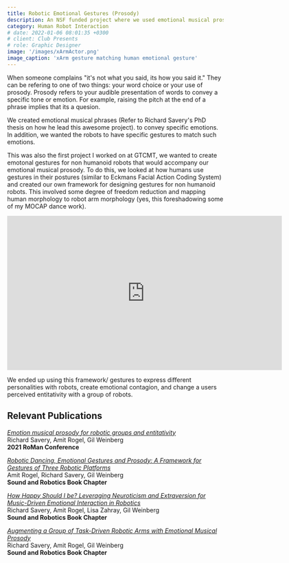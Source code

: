 ```yaml
---
title: Robotic Emotional Gestures (Prosody)
description: An NSF funded project where we used emotional musical prosody and emotional gestures to improve trust between humans and robots. 
category: Human Robot Interaction
# date: 2022-01-06 08:01:35 +0300
# client: Club Presents
# role: Graphic Designer
image: '/images/xArmActor.png'
image_caption: 'xArm gesture matching human emotional gesture'
---
```


When someone complains "it's not what you said, its how you said it." They can be refering to one of two things: your word choice or your use of prosody. Prosody refers to your audible presentation of words to convey a specific tone or emotion. For example, raising the pitch at the end of a phrase implies that its a quesion.

We created emotional musical phrases (Refer to Richard Savery's PhD thesis on how he lead this awesome project). to convey specific emotions. In addition, we wanted the robots to have specific gestures to match such emotions. 

This was also the first project I worked on at GTCMT, we wanted to create emotonal gestures for non humanoid robots that would accompany our emotional musical prosody. To do this, we looked at how humans use gestures in their postures (similar to Eckmans Facial Action Coding System) and created our own framework for designing gestures for non humanoid robots. This involved some degree of freedom reduction and mapping human morphology to robot arm morphology (yes, this foreshadowing some of my MOCAP dance work). 

<p><iframe src="https://www.youtube.com/embed/LpzRXXgkb1E?si=9fa1kXZnOuyr8G8r" loading="lazy" width="640" height="360" frameborder="0" allowfullscreen></iframe></p>

We ended up using this framework/ gestures to express different personalities with robots, create emotional contagion, and change a users perceived entitativity with a group of robots.

## Relevant Publications
<em><a href="https://ieeexplore.ieee.org/abstract/document/9515314" target="_blank">Emotion musical prosody for robotic groups and entitativity</a></em>
<br>Richard Savery, Amit Rogel, Gil Weinberg
<br><strong>2021 RoMan Conference</strong>

<em><a href="https://www.taylorfrancis.com/chapters/edit/10.1201/9781003320470-13/robotic-dancing-emotional-gestures-prosody-framework-gestures-three-robotic-platforms-richard-savery-amit-rogel-gil-weinberg" target="_blank">Robotic Dancing, Emotional Gestures and Prosody: A Framework for Gestures of Three Robotic Platforms</a></em>
<br>Amit Rogel, Richard Savery, Gil Weinberg
<br><strong>Sound and Robotics Book Chapter</strong>

<em><a href="https://www.taylorfrancis.com/chapters/edit/10.1201/9781003320470-10/happy-leveraging-neuroticism-extraversion-music-driven-emotional-interaction-robotics-richard-savery-amit-rogel-lisa-zahray-gil-weinberg" target="_blank">How Happy Should I be? Leveraging Neuroticism and Extraversion for Music-Driven Emotional Interaction in Robotics</a></em>
<br>Richard Savery, Amit Rogel, Lisa Zahray, Gil Weinberg
<br><strong>Sound and Robotics Book Chapter</strong>

<em><a href="https://www.taylorfrancis.com/chapters/edit/10.1201/9781003320470-11/augmenting-group-task-driven-robotic-arms-emotional-musical-prosody-richard-savery-amit-rogel-gil-weinberg" target="_blank">Augmenting a Group of Task-Driven Robotic Arms with Emotional Musical Prosody</a></em>
<br>Richard Savery, Amit Rogel, Gil Weinberg
<br><strong>Sound and Robotics Book Chapter</strong>
